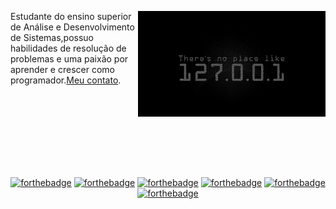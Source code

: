 <p>
    <img src="https://github.com/JoseHenriquePatrocinio/JoseHenriquePatrocinio/blob/main/LocalHost.jpg" align="right" width="300" />
   Estudante do ensino superior de Análise e Desenvolvimento de Sistemas,possuo habilidades de resolução de problemas e uma paixão por aprender e crescer como
programador.<a href="mailto:henriquepatrocinio98@gmail.com" target="_blank">Meu contato</a>.
</p>

<br />
<br />
<br />
<br />
<br />
<br />
<br />

<div align="center">

[![forthebadge](https://forthebadge.com/images/badges/built-by-developers.svg)](https://forthebadge.com)
[![forthebadge](https://forthebadge.com/images/badges/uses-badges.svg)](https://forthebadge.com)
[![forthebadge](https://forthebadge.com/images/badges/not-a-bug-a-feature.svg)](https://forthebadge.com)
[![forthebadge](https://forthebadge.com/images/badges/designed-in-ms-paint.svg)](https://forthebadge.com)
[![forthebadge](https://forthebadge.com/images/badges/powered-by-coffee.svg)](https://forthebadge.com)
[![forthebadge](https://forthebadge.com/images/badges/it-works-why.svg)](https://forthebadge.com)
</div>
